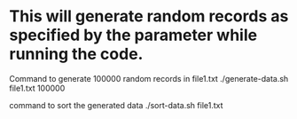 # This will generate random records as specified by the parameter while running the code. 
Command to generate 100000 random records in file1.txt
./generate-data.sh file1.txt 100000

command to sort the generated data
./sort-data.sh file1.txt